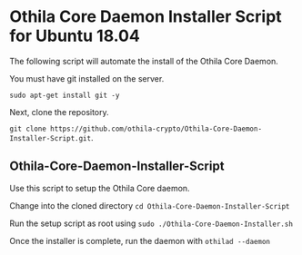 # Othila Core Daemon Installer Script for Ubuntu 18.04

The following script will automate the install of the Othila Core Daemon.

You must have git installed on the server.

```sudo apt-get install git -y```

Next, clone the repository.

```git clone https://github.com/othila-crypto/Othila-Core-Daemon-Installer-Script.git```.

## Othila-Core-Daemon-Installer-Script
Use this script to setup the Othila Core daemon. 

Change into the cloned directory ```cd Othila-Core-Daemon-Installer-Script```

Run the setup script as root using ```sudo ./Othila-Core-Daemon-Installer.sh```

Once the installer is complete, run the daemon with ```othilad --daemon```
